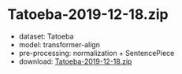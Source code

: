 # Tatoeba-2019-12-18.zip

* dataset: Tatoeba
* model: transformer-align
* pre-processing: normalization + SentencePiece
* download: [Tatoeba-2019-12-18.zip](https://object.pouta.csc.fi/OPUS-MT-models/en-gil/Tatoeba-2019-12-18.zip)
